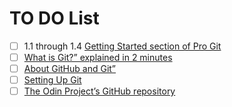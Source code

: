# TO DO List



* [ ] 1.1 through 1.4 [Getting Started section of Pro Git](https://git-scm.com/book/en/v2/Getting-Started-About-Version-Control)
* [ ] [What is Git?” explained in 2 minutes](https://www.youtube.com/watch?v=2ReR1YJrNOM)
* [ ] [About GitHub and Git”](https://docs.github.com/en/get-started/start-your-journey/about-github-and-git)&#x20;
* [ ] [Setting Up Git](https://www.theodinproject.com/lessons/foundations-setting-up-git)
* [ ] [The Odin Project’s GitHub repository](https://github.com/TheOdinProject/curriculum)
